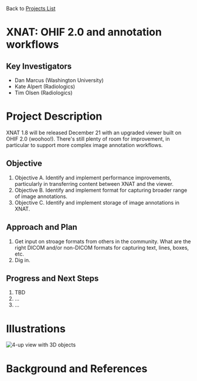 Back to [Projects List](../../README.md#ProjectsList)

# XNAT: OHIF 2.0 and annotation workflows

## Key Investigators

- Dan Marcus (Washington University)
- Kate Alpert (Radiologics)
- Tim Olsen (Radiologics)

# Project Description

<!-- Add a short paragraph describing the project. -->
XNAT 1.8 will be released December 21 with an upgraded viewer built on OHIF 2.0 (woohoo!). There's still plenty of room for improvement, in particular to support more complex image annotation workflows.

## Objective

<!-- Describe here WHAT you would like to achieve (what you will have as end result). -->

1. Objective A. Identify and implement performance improvements, particularly in transferring content between XNAT and the viewer.
1. Objective B. Identify and implement format for capturing broader range of image annotations.
1. Objective C. Identify and implement storage of image annotations in XNAT.

## Approach and Plan

<!-- Describe here HOW you would like to achieve the objectives stated above. -->

1. Get input on stroage formats from others in the community. What are the right DICOM and/or non-DICOM formats for capturing text, lines, boxes, etc.
1. Dig in.

## Progress and Next Steps

<!-- Update this section as you make progress, describing of what you have ACTUALLY DONE. If there are specific steps that you could not complete then you can describe them here, too. -->

1. TBD
1. ...
1. ...

# Illustrations
![4-up view with 3D objects](xnatohif4up.jpg)

# Background and References

<!-- If you developed any software, include link to the source code repository. If possible, also add links to sample data, and to any relevant publications. -->
